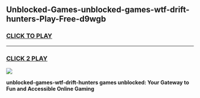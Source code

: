 
## Unblocked-Games-unblocked-games-wtf-drift-hunters-Play-Free-d9wgb
<h3>
<a href="https://premium76.site?title=unblocked-games-wtf-drift-hunters&ref=10A">CLICK TO PLAY</a></h3>
<hr>

<h3>
<a href="https://premium76.site?title=unblocked-games-wtf-drift-hunters&ref=10A">CLICK 2 PLAY</a>
  
</h3>

<a href="https://premium76.site?title=unblocked-games-wtf-drift-hunters&ref=10A"><img src="https://clearcache.store/games.png"></a>


**unblocked-games-wtf-drift-hunters games unblocked: Your Gateway to Fun and Accessible Online Gaming**
